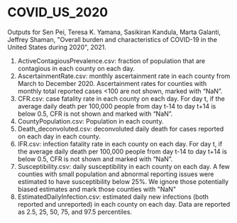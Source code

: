 # COVID_US_2020

Outputs for Sen Pei, Teresa K. Yamana, Sasikiran Kandula, Marta Galanti, Jeffrey Shaman, "Overall burden and characteristics of COVID-19 in the United States during 2020", 2021.

1. ActiveContagiousPrevalence.csv: fraction of population that are contagious in each county on each day.
2. AscertainmentRate.csv: monthly ascertainment rate in each county from March to December 2020. Ascertainment rates for counties with monthly total reported cases <100 are not shown, marked with “NaN”.
3. CFR.csv: case fatality rate in each county on each day. For day t, if the average daily death per 100,000 people from day t-14 to day t+14 is below 0.5, CFR is not shown and marked with “NaN”.
4. CountyPopulation.csv: Population in each county.
5. Death_deconvoluted.csv: deconvoluted daily death for cases reported on each day in each county.
6. IFR.csv: infection fatality rate in each county on each day. For day t, if the average daily death per 100,000 people from day t-14 to day t+14 is below 0.5, CFR is not shown and marked with “NaN”.
7. Susceptibility.csv: daily susceptibility in each county on each day. A few counties with small population and abnormal reporting issues were estimated to have susceptibility below 25%. We ignore those potentially biased estimates and mark those counties with "NaN"
8. EstimatedDailyInfection.csv: estimated daily new infections (both reported and unreported) in each county on each day. Data are reported as 2.5, 25, 50, 75, and 97.5 percentiles.
